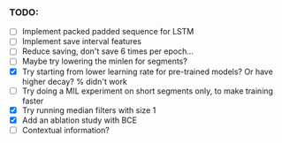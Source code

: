 ### TODO:
- [ ] Implement packed padded sequence for LSTM
- [ ] Implement save interval features
- [ ] Reduce saving, don't save 6 times per epoch...
- [ ] Maybe try lowering the minlen for segments?
- [x] Try starting from lower learning rate for pre-trained models? Or have higher decay? % didn't work
- [ ] Try doing a MIL experiment on short segments only, to make training faster
- [x] Try running median filters with size 1
- [x] Add an ablation study with BCE
- [ ] Contextual information?
